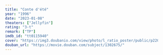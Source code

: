 ```yaml
---
title: "Conte d'été"
year: "1996"
date: "2023-01-08"
theaters: ["Jellyfin"]
rating: "3-t"
remark: ["TP"]
imdb_id: "tt0115940"
cover: "https://img3.doubanio.com/view/photo/l_ratio_poster/public/p2207375603.jpg"
douban_url: "https://movie.douban.com/subject/1302675/"
---
```

